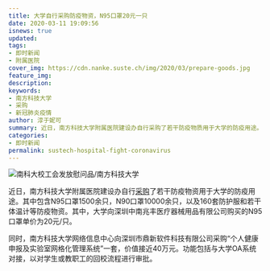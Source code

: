 ```yaml
---
title: 大学自行采购防疫物资，N95口罩20元一只
date: 2020-03-11 19:09:56
isnews: true
updated:
tags:
- 即时新闻
- 附属医院
cover_img: https://cdn.nanke.suste.ch/img/2020/03/prepare-goods.jpg
feature_img:
description:
keywords:
- 南方科技大学
- 采购
- 新冠肺炎疫情
author: 淳于妮可
summary: 近日，南方科技大学附属医院建设办自行采购了若干防疫物质用于大学的防疫用途。
categories:
- 即时新闻
permalink: sustech-hospital-fight-coronavirus
---
```

![南科大校工会发放慰问品/南方科技大学](https://cdn.nanke.suste.ch/img/2020/03/prepare-goods.jpg)

近日，南方科技大学附属医院建设办自行[采购](https://biddingoffice.sustc.edu.cn/tender/index/pid/2/sort_id/60)了若干防疫物资用于大学的防疫用途。其中包含N95口罩1500余只，N90口罩10000余只，以及160套防护服和若干体温计等防疫物资。其中，大学向深圳中南兆丰医疗器械用品有限公司购买的N95口罩单价为20元/只。

同时，南方科技大学网络信息中心向深圳市鼎新软件科技有限公司采购“个人健康申报及实验室网格化管理系统”一套，价值接近40万元。功能包括与大学OA系统对接，以对学生或教职工的回校流程进行审批。
